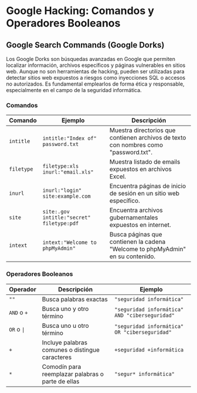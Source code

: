 # Google Hacking: Comandos y Operadores Booleanos

## Google Search Commands (Google Dorks)
Los Google Dorks son búsquedas avanzadas en Google que permiten localizar información, archivos específicos y páginas vulnerables en sitios web. Aunque no son herramientas de hacking, pueden ser utilizadas para detectar sitios web expuestos a riesgos como inyecciones SQL o accesos no autorizados. Es fundamental emplearlos de forma ética y responsable, especialmente en el campo de la seguridad informática.

### Comandos

| Comando   | Ejemplo                                     | Descripción                                                                 |
|-----------|---------------------------------------------|-----------------------------------------------------------------------------|
| `intitle` | `intitle:"Index of" password.txt`           | Muestra directorios que contienen archivos de texto con nombres como "password.txt". |
| `filetype`| `filetype:xls inurl:"email.xls"`            | Muestra listado de emails expuestos en archivos Excel.                      |
| `inurl`   | `inurl:"login" site:example.com`            | Encuentra páginas de inicio de sesión en un sitio web específico.           |
| `site`    | `site:.gov intitle:"secret" filetype:pdf`   | Encuentra archivos gubernamentales expuestos en internet.                   |
| `intext`  | `intext:"Welcome to phpMyAdmin"`            | Busca páginas que contienen la cadena "Welcome to phpMyAdmin" en su contenido. |




### Operadores Booleanos
| Operador   | Descripción                                          | Ejemplo                                 |
|----------------|----------------------------------------------------------|---------------------------------------------|
| `""`           | Busca palabras exactas                                   | `"seguridad informática"`                   |
| `AND` o `+`    | Busca uno y otro término                                  | `"seguridad informática" AND "ciberseguridad"` |
| `OR` o `\|`     | Busca uno u otro término                                  | `"seguridad informática" OR "ciberseguridad"` |
| `+`            | Incluye palabras comunes o distingue caracteres           | `+seguridad +informática`                   |
| `*`            | Comodín para reemplazar palabras o parte de ellas        | `"segur* informática"`                      |

